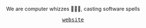 <div align="center">
  <p>We are computer whizzes 🧙🏻‍♂️, casting software spells</p>
</div>

<p align="center">
  <samp>
    <a href="https://whizzes.io">website</a>
  </samp>
</p>
